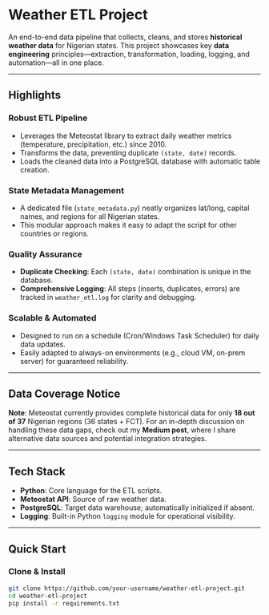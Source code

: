 # Weather ETL Project

An end-to-end data pipeline that collects, cleans, and stores **historical weather data** for Nigerian states. This project showcases key **data engineering** principles—extraction, transformation, loading, logging, and automation—all in one place.

---

## Highlights

### Robust ETL Pipeline
- Leverages the Meteostat library to extract daily weather metrics (temperature, precipitation, etc.) since 2010.
- Transforms the data, preventing duplicate `(state, date)` records.
- Loads the cleaned data into a PostgreSQL database with automatic table creation.

### State Metadata Management
- A dedicated file (`state_metadata.py`) neatly organizes lat/long, capital names, and regions for all Nigerian states.
- This modular approach makes it easy to adapt the script for other countries or regions.

### Quality Assurance
- **Duplicate Checking**: Each `(state, date)` combination is unique in the database.
- **Comprehensive Logging**: All steps (inserts, duplicates, errors) are tracked in `weather_etl.log` for clarity and debugging.

### Scalable & Automated
- Designed to run on a schedule (Cron/Windows Task Scheduler) for daily data updates.
- Easily adapted to always-on environments (e.g., cloud VM, on-prem server) for guaranteed reliability.

---

## Data Coverage Notice

**Note**: Meteostat currently provides complete historical data for only **18 out of 37** Nigerian regions (36 states + FCT). For an in-depth discussion on handling these data gaps, check out my **Medium post**, where I share alternative data sources and potential integration strategies.

---

## Tech Stack

- **Python**: Core language for the ETL scripts.
- **Meteostat API**: Source of raw weather data.
- **PostgreSQL**: Target data warehouse; automatically initialized if absent.
- **Logging**: Built-in Python `logging` module for operational visibility.

---

## Quick Start

### Clone & Install

```bash
git clone https://github.com/your-username/weather-etl-project.git
cd weather-etl-project
pip install -r requirements.txt
